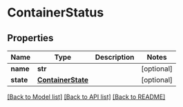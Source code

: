 # ContainerStatus


## Properties
Name | Type | Description | Notes
------------ | ------------- | ------------- | -------------
**name** | **str** |  | [optional] 
**state** | [**ContainerState**](ContainerState.md) |  | [optional] 

[[Back to Model list]](../README.md#documentation-for-models) [[Back to API list]](../README.md#documentation-for-api-endpoints) [[Back to README]](../README.md)


